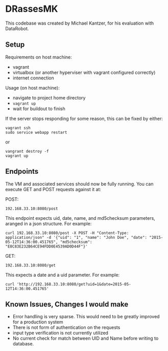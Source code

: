 # DRassesMK

This codebase was created by Michael Kantzer, for his evaluation with DataRobot. 

## Setup

Requirements on host machine:
* vagrant
* virtualbox (or another hyperviser with vagrant configured correctly)
* internet connection

Usage (on host machine):
* navigate to project home directory
* `vagrant up`
* wait for buildout to finish

If the server stops responding for some reason, this can be fixed by either:

```
vagrant ssh
sudo service webapp restart
```

or

```
vangrant destroy -f
vagrant up
```

## Endpoints
The VM and associated services should now be fully running. You can execute GET and POST requests against it at:


POST:

`192.168.33.10:8080/post`

This endpoint expects uid, date, name, and md5checksum parameters, aranged in a json structure. For example:

`curl 192.168.33.10:8080/post -X POST -H "Content-Type: application/json" -d '{"uid": "1", "name": "John Doe", "date": "2015-05-12T14:36:00.451765", "md5checksum": "E8C83E232B64CE94FDD0E4539AD0D44F"}'`


GET:

`192.168.33.10:8080/get`

This expects a date and a uid parameter. For example:

`curl 'http://192.168.33.10:8080/get?uid=1&date=2015-05-12T14:36:00.451765'`

## Known Issues, Changes I would make
* Error handling is very sparse. This would need to be greatly improved for a production system
* There is not form of authentication on the requests
* input type verification is not currently utilized
* No current check for match between UID and Name before writing to database. 